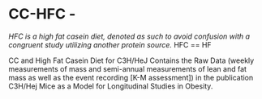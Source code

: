 # CC-HFC - 
  *HFC is a high fat casein diet, denoted as such to avoid confusion with a congruent study utilizing another protein source.*
    HFC == HF

CC and High Fat Casein Diet for C3H/HeJ
Contains the Raw Data (weekly measurements of mass and semi-annual measurements of lean and fat mass
as well as the event recording [K-M assessment]) in the publication C3H/Hej Mice as a Model for Longitudinal Studies in Obesity.
